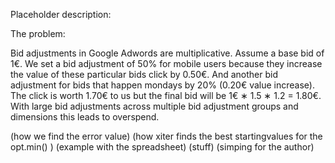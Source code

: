 Placeholder description:

The problem:

Bid adjustments in Google Adwords are multiplicative.
Assume a base bid of 1€. We set a bid adjustment of 50% for mobile users because they increase the value of these particular bids click by 0.50€. And another bid adjustment for bids that happen mondays by 20% (0.20€ value increase). The click is worth 1.70€ to us but the final bid will be 1€ ∗ 1.5 ∗ 1.2 = 1.80€. With large bid adjustments across multiple bid adjustment groups and dimensions this leads to overspend.


(how we find the error value)
(how xiter finds the best startingvalues for the opt.min() )
(example with the spreadsheet)
(stuff)
(simping for the author)
